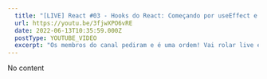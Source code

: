 ```yaml
---
  title: "[LIVE] React #03 - Hooks do React: Começando por useEffect e useState"
  url: https://youtu.be/3fjwXPO6vRE
  date: 2022-06-13T10:35:59.000Z
  postType: YOUTUBE_VIDEO
  excerpt: "Os membros do canal pediram e é uma ordem! Vai rolar live especial falando dos hooks do react como useState e useEffect, fazendo uma tour, comentando, mostrando alguns detalhes e resolvendo desafios que vocês mandarem na live então aproveitem essa oportunidade e vamo que vamo! "
---
```

  
  No content
  